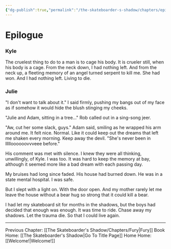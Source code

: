 ```yaml
---
{"dg-publish":true,"permalink":"/the-skateboarder-s-shadow/chapters/epilogue/"}
---
```


# Epilogue

### Kyle

The cruelest thing to do to a man is to cage his body. It is crueler still, when his body is a cage. From the neck down, I had nothing left. And from the neck up, a fleeting memory of an angel turned serpent to kill me. She had won. And I had nothing left. Living to die.

### Julie

"I don't want to talk about it." I said firmly, pushing my bangs out of my face as if somehow it would hide the blush stinging my cheeks. 

"Julie and Adam, sitting in a tree..." Rob called out in a sing-song jeer. 

"Aw, cut her some slack, guys." Adam said, smiling as he wrapped his arm around me. It felt nice. Normal. Like it could keep out the dreams that left me shaken every morning. Keep away the devil. "She's never been in llllloooooovvveee before."

His comment was met with silence. I knew they were all thinking, unwillingly, of Kyle. I was too. It was hard to keep the memory at bay, although it seemed more like a bad dream with each passing day. 

My bruises had long since faded. His house had burned down. He was in a state mental hospital. I was safe. 

But I slept with a light on. With the door open. And my mother rarely let me leave the house without a bear hug so strong that it could kill a bear. 

I had let my skateboard sit for months in the shadows, but the boys had decided that enough was enough. It was time to ride. Chase away my shadows. Let the trauma die. So that I could live again.

  ---
Previous Chapter: [[The Skateboarder's Shadow/Chapters/Fury\|Fury]]
Book Home: [[The Skateboarder's Shadow\|Go To Title Page]]
Home Home: [[Welcome!\|Welcome!]]